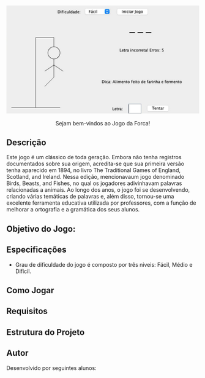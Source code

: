 <p align="center">
  <img src="https://github.com/randalgodoy/JogodaForca/blob/main/jogo-da-forca.jpeg" />
</p>

<p align="center">
Sejam bem-vindos ao Jogo da Forca!
</p>

## Descrição
Este jogo é um clássico de toda geração. Embora não tenha registros documentados sobre sua origem, acredita-se que sua primeira versão tenha aparecido em 1894, no livro The Traditional Games of England, Scotland, and Ireland. Nessa edição, mencionavaum jogo denominado Birds, Beasts, and Fishes, no qual os jogadores adivinhavam palavras relacionadas a animais.
Ao longo dos anos, o jogo foi se desenvolvendo, criando várias temáticas de palavras e, além disso, tornou-se uma excelente ferramenta educativa utilizada por professores, com a função de melhorar a ortografia e a gramática dos seus alunos.

## Objetivo do Jogo:

## Especificações
-  Grau de dificuldade do jogo é composto por três niveis: Fácil, Médio e Dificil. 

## Como Jogar


## Requisitos



## Estrutura do Projeto


## Autor
Desenvolvido por seguintes alunos:

